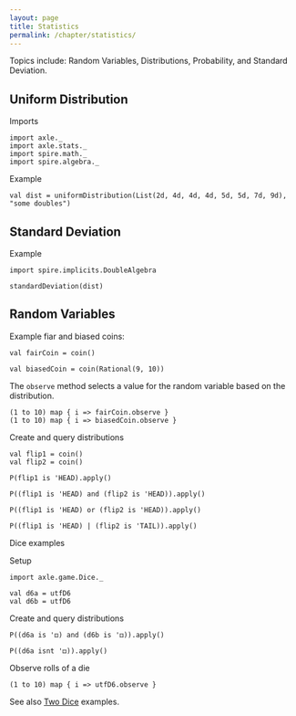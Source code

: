 ```yaml
---
layout: page
title: Statistics
permalink: /chapter/statistics/
---
```


Topics include: Random Variables, Distributions, Probability, and Standard Deviation.

Uniform Distribution
--------------------

Imports

```tut:book
import axle._
import axle.stats._
import spire.math._
import spire.algebra._
```

Example

```tut:book
val dist = uniformDistribution(List(2d, 4d, 4d, 4d, 5d, 5d, 7d, 9d), "some doubles")
```

Standard Deviation
------------------

Example

```tut:book
import spire.implicits.DoubleAlgebra

standardDeviation(dist)
```

Random Variables
----------------

Example fiar and biased coins:

```tut:book
val fairCoin = coin()

val biasedCoin = coin(Rational(9, 10))
```

The `observe` method selects a value for the random variable based on the distribution.

```tut:book
(1 to 10) map { i => fairCoin.observe }
(1 to 10) map { i => biasedCoin.observe }
```

Create and query distributions

```tut:book
val flip1 = coin()
val flip2 = coin()

P(flip1 is 'HEAD).apply()

P((flip1 is 'HEAD) and (flip2 is 'HEAD)).apply()

P((flip1 is 'HEAD) or (flip2 is 'HEAD)).apply()

P((flip1 is 'HEAD) | (flip2 is 'TAIL)).apply()
```

Dice examples

Setup

```tut:book
import axle.game.Dice._

val d6a = utfD6
val d6b = utfD6
```

Create and query distributions

```tut:book
P((d6a is '⚃) and (d6b is '⚃)).apply()

P((d6a isnt '⚃)).apply()
```

Observe rolls of a die

```
(1 to 10) map { i => utfD6.observe }
```

See also <a href="TwoDice.md">Two Dice</a> examples.
